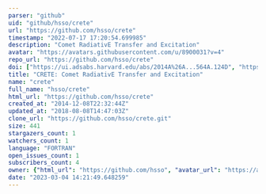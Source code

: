 ```yaml
---
parser: "github"
uid: "github/hsso/crete"
url: "https://github.com/hsso/crete"
timestamp: "2022-07-17 17:20:54.699985"
description: "Comet RadiativE Transfer and Excitation"
avatar: "https://avatars.githubusercontent.com/u/8900031?v=4"
repo_url: "https://github.com/hsso/crete"
doi: ["https://ui.adsabs.harvard.edu/abs/2014A%26A...564A.124D", "https://ui.adsabs.harvard.edu/abs/2016ascl.soft12009D/abstract"]
title: "CRETE: Comet RadiativE Transfer and Excitation"
name: "crete"
full_name: "hsso/crete"
html_url: "https://github.com/hsso/crete"
created_at: "2014-12-08T22:32:44Z"
updated_at: "2018-08-08T14:47:03Z"
clone_url: "https://github.com/hsso/crete.git"
size: 441
stargazers_count: 1
watchers_count: 1
language: "FORTRAN"
open_issues_count: 1
subscribers_count: 4
owner: {"html_url": "https://github.com/hsso", "avatar_url": "https://avatars.githubusercontent.com/u/8900031?v=4", "login": "hsso", "type": "Organization"}
date: "2023-03-04 14:21:49.648259"
---
```

